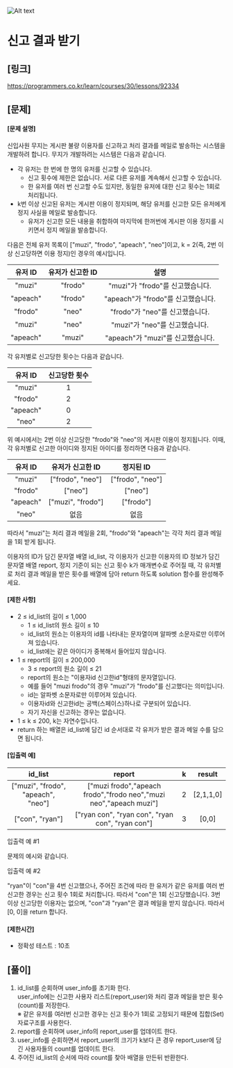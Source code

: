 ![Alt text](https://velog.velcdn.com/images%2Fjesahan%2Fpost%2Fd2c41950-b7ca-45fb-876c-59c7a3ca1f99%2Fimage.png)

# 신고 결과 받기

## [링크]
https://programmers.co.kr/learn/courses/30/lessons/92334

## [문제]
#### [문제 설명]
신입사원 무지는 게시판 불량 이용자를 신고하고 처리 결과를 메일로 발송하는 시스템을 개발하려 합니다. 무지가 개발하려는 시스템은 다음과 같습니다.

* 각 유저는 한 번에 한 명의 유저를 신고할 수 있습니다.
  * 신고 횟수에 제한은 없습니다. 서로 다른 유저를 계속해서 신고할 수 있습니다.
  * 한 유저를 여러 번 신고할 수도 있지만, 동일한 유저에 대한 신고 횟수는 1회로 처리됩니다.
* k번 이상 신고된 유저는 게시판 이용이 정지되며, 해당 유저를 신고한 모든 유저에게 정지 사실을 메일로 발송합니다.
  * 유저가 신고한 모든 내용을 취합하여 마지막에 한꺼번에 게시판 이용 정지를 시키면서 정지 메일을 발송합니다.

다음은 전체 유저 목록이 ["muzi", "frodo", "apeach", "neo"]이고, k = 2(즉, 2번 이상 신고당하면 이용 정지)인 경우의 예시입니다.

|유저 ID|유저가 신고한 ID|설명|
|:---:|:---:|:---:|
|"muzi"|"frodo"|"muzi"가 "frodo"를 신고했습니다.|
|"apeach"|"frodo"|"apeach"가 "frodo"를 신고했습니다.|
|"frodo"|"neo"|"frodo"가 "neo"를 신고했습니다.|
|"muzi"|"neo"|"muzi"가 "neo"를 신고했습니다.|
|"apeach"|"muzi"|"apeach"가 "muzi"를 신고했습니다.|

각 유저별로 신고당한 횟수는 다음과 같습니다.

|유저 ID|신고당한 횟수|
|:---:|:---:|
|"muzi"|1|
|"frodo"|2|
|"apeach"|0|
|"neo"|2|

위 예시에서는 2번 이상 신고당한 "frodo"와 "neo"의 게시판 이용이 정지됩니다. 이때, 각 유저별로 신고한 아이디와 정지된 아이디를 정리하면 다음과 같습니다.

|유저 ID|유저가 신고한 ID|정지된 ID|
|:---:|:---:|:---:|
|"muzi"|["frodo", "neo"]|["frodo", "neo"]|
|"frodo"|["neo"]|["neo"]|
|"apeach"|["muzi", "frodo"]	|["frodo"]|
|"neo"|없음|없음|

따라서 "muzi"는 처리 결과 메일을 2회, "frodo"와 "apeach"는 각각 처리 결과 메일을 1회 받게 됩니다.

이용자의 ID가 담긴 문자열 배열 id_list, 각 이용자가 신고한 이용자의 ID 정보가 담긴 문자열 배열 report, 정지 기준이 되는 신고 횟수 k가 매개변수로 주어질 때, 각 유저별로 처리 결과 메일을 받은 횟수를 배열에 담아 return 하도록 solution 함수를 완성해주세요.

#### [제한 사항]
* 2 ≤ id_list의 길이 ≤ 1,000
  * 1 ≤ id_list의 원소 길이 ≤ 10
  * id_list의 원소는 이용자의 id를 나타내는 문자열이며 알파벳 소문자로만 이루어져 있습니다.
  * id_list에는 같은 아이디가 중복해서 들어있지 않습니다.
* 1 ≤ report의 길이 ≤ 200,000
  * 3 ≤ report의 원소 길이 ≤ 21
  * report의 원소는 "이용자id 신고한id"형태의 문자열입니다.
  * 예를 들어 "muzi frodo"의 경우 "muzi"가 "frodo"를 신고했다는 의미입니다.
  * id는 알파벳 소문자로만 이루어져 있습니다.
  * 이용자id와 신고한id는 공백(스페이스)하나로 구분되어 있습니다.
  * 자기 자신을 신고하는 경우는 없습니다.
* 1 ≤ k ≤ 200, k는 자연수입니다.
* return 하는 배열은 id_list에 담긴 id 순서대로 각 유저가 받은 결과 메일 수를 담으면 됩니다.

#### [입출력 예]

|id_list|report|k|result|
|:---:|:---:|:---:|:---:|
|["muzi", "frodo", "apeach", "neo"]|["muzi frodo","apeach frodo","frodo neo","muzi neo","apeach muzi"]|2|[2,1,1,0]|
|["con", "ryan"]|["ryan con", "ryan con", "ryan con", "ryan con"]|3|[0,0]|

입출력 예 #1

문제의 예시와 같습니다.

입출력 예 #2

"ryan"이 "con"을 4번 신고했으나, 주어진 조건에 따라 한 유저가 같은 유저를 여러 번 신고한 경우는 신고 횟수 1회로 처리합니다. 따라서 "con"은 1회 신고당했습니다. 3번 이상 신고당한 이용자는 없으며, "con"과 "ryan"은 결과 메일을 받지 않습니다. 따라서 [0, 0]을 return 합니다.

#### [제한시간]
* 정확성 테스트 : 10초

## [풀이]
 1. id_list를 순회하며 user_info를 초기화 한다.  
    user_info에는 신고한 사용자 리스트(report_user)와 처리 결과 메일을 받은 횟수(count)를 저장한다.  
    ※ 같은 유저를 여러번 신고한 경우는 신고 횟수가 1회로 고정되기 때문에 집합(Set) 자료구조를 사용한다.
 2. report를 순회하며 user_info의 report_user를 업데이트 한다.
 3. user_info를 순회하면서 report_user의 크기가 k보다 큰 경우 report_user에 담긴 사용자들의 count를 업데이트 한다.
 4. 주어진 id_list의 순서에 따라 count를 찾아 배열을 만든뒤 반환한다.
